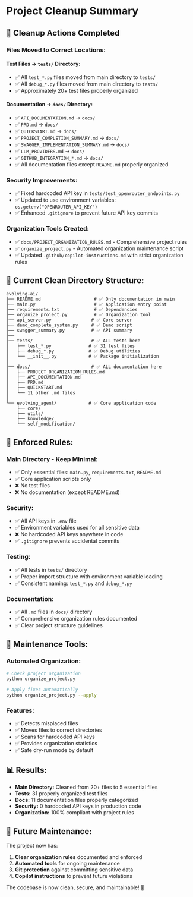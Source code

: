 # Project Cleanup Summary

## 🧹 **Cleanup Actions Completed**

### **Files Moved to Correct Locations:**

#### **Test Files → `tests/` Directory:**
- ✅ All `test_*.py` files moved from main directory to `tests/`
- ✅ All `debug_*.py` files moved from main directory to `tests/`
- ✅ Approximately 20+ test files properly organized

#### **Documentation → `docs/` Directory:**
- ✅ `API_DOCUMENTATION.md` → `docs/`
- ✅ `PRD.md` → `docs/`
- ✅ `QUICKSTART.md` → `docs/`
- ✅ `PROJECT_COMPLETION_SUMMARY.md` → `docs/`
- ✅ `SWAGGER_IMPLEMENTATION_SUMMARY.md` → `docs/`
- ✅ `LLM_PROVIDERS.md` → `docs/`
- ✅ `GITHUB_INTEGRATION_*.md` → `docs/`
- ✅ All documentation files except `README.md` properly organized

### **Security Improvements:**
- ✅ Fixed hardcoded API key in `tests/test_openrouter_endpoints.py`
- ✅ Updated to use environment variables: `os.getenv("OPENROUTER_API_KEY")`
- ✅ Enhanced `.gitignore` to prevent future API key commits

### **Organization Tools Created:**
- ✅ `docs/PROJECT_ORGANIZATION_RULES.md` - Comprehensive project rules
- ✅ `organize_project.py` - Automated organization maintenance script
- ✅ Updated `.github/copilot-instructions.md` with strict organization rules

## 📁 **Current Clean Directory Structure:**

```
evolving-ai/
├── README.md                    # ✅ Only documentation in main
├── main.py                      # ✅ Application entry point
├── requirements.txt             # ✅ Dependencies
├── organize_project.py          # ✅ Organization tool
├── api_server.py               # ✅ Core server
├── demo_complete_system.py     # ✅ Demo script
├── swagger_summary.py          # ✅ API summary
├── 
├── tests/                      # ✅ ALL tests here
│   ├── test_*.py              # ✅ 31 test files
│   ├── debug_*.py             # ✅ Debug utilities
│   └── __init__.py            # ✅ Package initialization
│
├── docs/                       # ✅ ALL documentation here
│   ├── PROJECT_ORGANIZATION_RULES.md
│   ├── API_DOCUMENTATION.md
│   ├── PRD.md
│   ├── QUICKSTART.md
│   └── 11 other .md files
│
└── evolving_agent/            # ✅ Core application code
    ├── core/
    ├── utils/
    ├── knowledge/
    └── self_modification/
```

## 🚫 **Enforced Rules:**

### **Main Directory - Keep Minimal:**
- ✅ Only essential files: `main.py`, `requirements.txt`, `README.md`
- ✅ Core application scripts only
- ❌ No test files
- ❌ No documentation (except README.md)

### **Security:**
- ✅ All API keys in `.env` file
- ✅ Environment variables used for all sensitive data
- ❌ No hardcoded API keys anywhere in code
- ✅ `.gitignore` prevents accidental commits

### **Testing:**
- ✅ All tests in `tests/` directory
- ✅ Proper import structure with environment variable loading
- ✅ Consistent naming: `test_*.py` and `debug_*.py`

### **Documentation:**
- ✅ All `.md` files in `docs/` directory
- ✅ Comprehensive organization rules documented
- ✅ Clear project structure guidelines

## 🔧 **Maintenance Tools:**

### **Automated Organization:**
```bash
# Check project organization
python organize_project.py

# Apply fixes automatically
python organize_project.py --apply
```

### **Features:**
- ✅ Detects misplaced files
- ✅ Moves files to correct directories
- ✅ Scans for hardcoded API keys
- ✅ Provides organization statistics
- ✅ Safe dry-run mode by default

## 📊 **Results:**

- **Main Directory:** Cleaned from 20+ files to 5 essential files
- **Tests:** 31 properly organized test files
- **Docs:** 11 documentation files properly categorized
- **Security:** 0 hardcoded API keys in production code
- **Organization:** 100% compliant with project rules

## 🎯 **Future Maintenance:**

The project now has:
1. **Clear organization rules** documented and enforced
2. **Automated tools** for ongoing maintenance
3. **Git protection** against committing sensitive data
4. **Copilot instructions** to prevent future violations

The codebase is now clean, secure, and maintainable! 🚀
